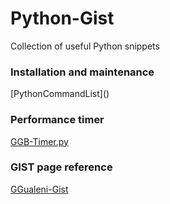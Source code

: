 # Python-Gist
Collection of useful Python snippets

### Installation and maintenance
[PythonCommandList](<script src="https://gist.github.com/g-gualeni/7ef7ef0b4c0fbab7d8c8d9f45d99a296.js"></script>)

### Performance timer
[GGB-Timer.py](https://gist.githubusercontent.com/g-gualeni/11145b2f1c302cba8cb62276f0f975fe/raw/5c270057d7012ed5dfcad3eb04c2fe285645cf34/GGB-timer.py)

### GIST page reference
[GGualeni-Gist](https://gist.github.com/g-gualeni/)
